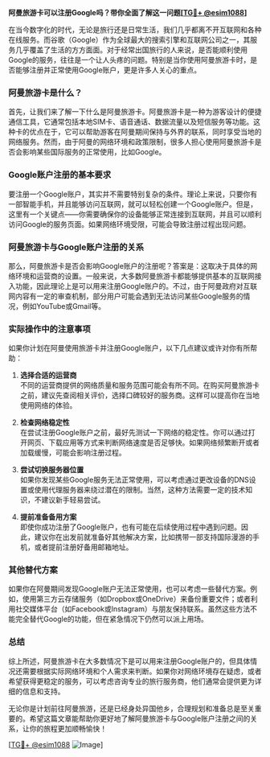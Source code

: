 **阿曼旅游卡可以注册Google吗？带你全面了解这一问题[[TG💪+ @esim1088](https://t.me/s/esim1088)]**

在当今数字化的时代，无论是旅行还是日常生活，我们几乎都离不开互联网和各种在线服务。而谷歌（Google）作为全球最大的搜索引擎和互联网公司之一，其服务几乎覆盖了生活的方方面面。对于经常出国旅行的人来说，是否能顺利使用Google的服务，往往是一个让人头疼的问题。特别是当你使用阿曼旅游卡时，是否能够注册并正常使用Google账户，更是许多人关心的重点。

### 阿曼旅游卡是什么？

首先，让我们来了解一下什么是阿曼旅游卡。阿曼旅游卡是一种为游客设计的便捷通信工具，它通常包括本地SIM卡、语音通话、数据流量以及短信服务等功能。这种卡的优点在于，它可以帮助游客在阿曼期间保持与外界的联系，同时享受当地的网络服务。然而，由于阿曼的网络环境和政策限制，很多人担心使用阿曼旅游卡是否会影响某些国际服务的正常使用，比如Google。

### Google账户注册的基本要求

要注册一个Google账户，其实并不需要特别复杂的条件。理论上来说，只要你有一部智能手机，并且能够访问互联网，就可以轻松创建一个Google账户。但是，这里有一个关键点——你需要确保你的设备能够正常连接到互联网，并且可以顺利访问Google的服务页面。如果网络环境受限，可能会导致注册过程出现问题。

### 阿曼旅游卡与Google账户注册的关系

那么，阿曼旅游卡是否会影响Google账户的注册呢？答案是：这取决于具体的网络环境和运营商的设置。一般来说，大多数阿曼旅游卡都能够提供基本的互联网接入功能，因此理论上是可以用来注册Google账户的。不过，由于阿曼政府对互联网内容有一定的审查机制，部分用户可能会遇到无法访问某些Google服务的情况，例如YouTube或Gmail等。

### 实际操作中的注意事项

如果你计划在阿曼使用旅游卡并注册Google账户，以下几点建议或许对你有所帮助：

1. **选择合适的运营商**  
   不同的运营商提供的网络质量和服务范围可能会有所不同。在购买阿曼旅游卡之前，建议先查阅相关评价，选择口碑较好的服务商。这样可以提高你在当地使用网络的体验。

2. **检查网络稳定性**  
   在尝试注册Google账户之前，最好先测试一下网络的稳定性。你可以通过打开网页、下载应用等方式来判断网络速度是否足够快。如果网络频繁断开或者加载缓慢，可能会影响注册过程。

3. **尝试切换服务器位置**  
   如果你发现某些Google服务无法正常使用，可以考虑通过更改设备的DNS设置或使用代理服务器来绕过潜在的限制。当然，这种方法需要一定的技术知识，不建议新手轻易尝试。

4. **提前准备备用方案**  
   即使你成功注册了Google账户，也有可能在后续使用过程中遇到问题。因此，建议你在出发前就准备好其他解决方案，比如携带一部支持国际漫游的手机，或者提前注册好备用邮箱地址。

### 其他替代方案

如果你在阿曼期间发现Google账户无法正常使用，也可以考虑一些替代方案。例如，使用第三方云存储服务（如Dropbox或OneDrive）来备份重要文件；或者利用社交媒体平台（如Facebook或Instagram）与朋友保持联系。虽然这些方法不能完全替代Google的功能，但在紧急情况下仍然可以派上用场。

### 总结

综上所述，阿曼旅游卡在大多数情况下是可以用来注册Google账户的，但具体情况还需要根据实际网络环境和个人需求来判断。如果你对网络环境存在疑虑，或者希望获得更稳定的服务，可以考虑咨询专业的旅行服务商，他们通常会提供更为详细的信息和支持。

无论你是计划前往阿曼旅游，还是已经身处异国他乡，合理规划和准备总是至关重要的。希望这篇文章能帮助你更好地了解阿曼旅游卡与Google账户注册之间的关系，让你的旅程更加顺畅愉快！

[[TG💪+ @esim1088](https://t.me/s/esim1088) ![Image](https://i.postimg.cc/4NQfJmqS/Snipaste-2025-05-13-00-14-12.png)]
